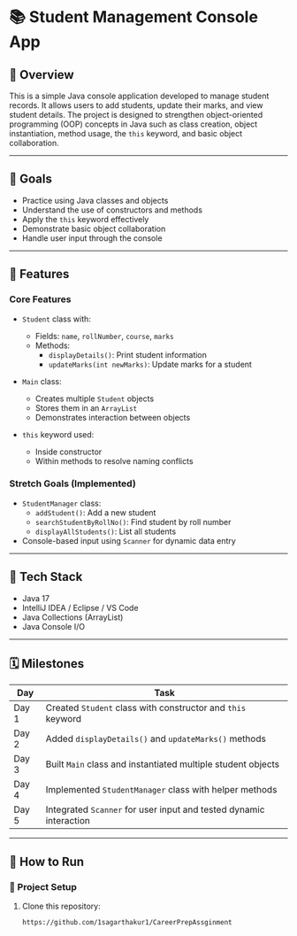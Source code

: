 # 📚 Student Management Console App

## 📝 Overview
This is a simple Java console application developed to manage student records. It allows users to add students, update their marks, and view student details. The project is designed to strengthen object-oriented programming (OOP) concepts in Java such as class creation, object instantiation, method usage, the `this` keyword, and basic object collaboration.

---

## 🎯 Goals
- Practice using Java classes and objects
- Understand the use of constructors and methods
- Apply the `this` keyword effectively
- Demonstrate basic object collaboration
- Handle user input through the console

---

## 🧩 Features

### Core Features
- `Student` class with:
  - Fields: `name`, `rollNumber`, `course`, `marks`
  - Methods:
    - `displayDetails()`: Print student information
    - `updateMarks(int newMarks)`: Update marks for a student

- `Main` class:
  - Creates multiple `Student` objects
  - Stores them in an `ArrayList`
  - Demonstrates interaction between objects

- `this` keyword used:
  - Inside constructor
  - Within methods to resolve naming conflicts

### Stretch Goals (Implemented)
- `StudentManager` class:
  - `addStudent()`: Add a new student
  - `searchStudentByRollNo()`: Find student by roll number
  - `displayAllStudents()`: List all students
- Console-based input using `Scanner` for dynamic data entry

---

## 🧪 Tech Stack
- Java 17
- IntelliJ IDEA / Eclipse / VS Code
- Java Collections (ArrayList)
- Java Console I/O

---

## 🗓️ Milestones

| Day | Task |
|-----|------|
| Day 1 | Created `Student` class with constructor and `this` keyword |
| Day 2 | Added `displayDetails()` and `updateMarks()` methods |
| Day 3 | Built `Main` class and instantiated multiple student objects |
| Day 4 | Implemented `StudentManager` class with helper methods |
| Day 5 | Integrated `Scanner` for user input and tested dynamic interaction |

---

## 🚀 How to Run

### 🔧 Project Setup
1. Clone this repository:
   ```bash
   https://github.com/1sagarthakur1/CareerPrepAssginment
